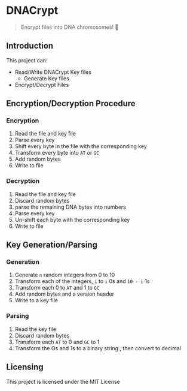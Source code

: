 # DNACrypt
> Encrypt files into DNA chromosomes! 🧬

## Introduction
This project can:
- Read/Write DNACrypt Key files
    - Generate Key files
- Encrypt/Decrypt Files

## Encryption/Decryption Procedure
### Encryption
1. Read the file and key file
2. Parse every key
3. Shift every byte in the file with the corresponding key
4. Transform every byte into `AT` or `GC`
5. Add random bytes
6. Write to file

### Decryption
1. Read the file and key file
2. Discard random bytes
3. parse the remaining DNA bytes into numbers
4. Parse every key
5. Un-shift each byte with the corresponding key
6. Write to file

## Key Generation/Parsing
### Generation
1. Generate `n` random integers from 0 to 10
2. Transform each of the integers, `i` to `i` 0s and `10 - i` 1s
3. Transform each 0 to `AT` and 1 to `GC`
4. Add random bytes and a version header
5. Write to a key file
### Parsing
1. Read the key file
2. Discard random bytes
3. Transform each `AT` to 0 and `GC` to 1
4. Transform the Os and 1s to a binary string , then convert to decimal

## Licensing
This project is licensed under the MIT License
